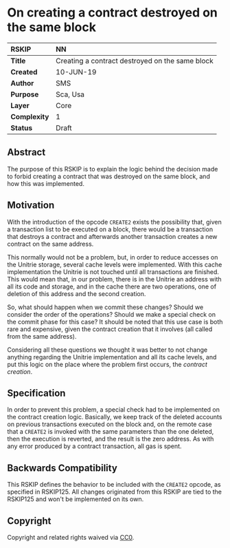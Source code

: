 # On creating a contract destroyed on the same block

|RSKIP          |NN           |
| :------------ |:-------------|
|**Title**      |Creating a contract destroyed on the same block |
|**Created**    |10-JUN-19 |
|**Author**     | SMS |
|**Purpose**    |Sca, Usa |
|**Layer**      |Core |
|**Complexity** |1 |
|**Status**     |Draft |

## Abstract

The purpose of this RSKIP is to explain the logic behind the decision made to forbid creating a contract that was destroyed on the same block, and how this was implemented.

## Motivation

With the introduction of the opcode `CREATE2` exists the possibility that, given a transaction list to be executed on a block, there would be a transaction that destroys a contract and afterwards another transaction creates a new contract on the same address. 

This normally would not be a problem, but, in order to reduce accesses on the Unitrie storage, several cache levels were implemented. With this cache implementation the Unitrie is not touched until all transactions are finished. This would mean that, in our problem, there is in the Unitrie an address with all its code and storage, and in the cache there are two operations, one of deletion of this address and the second creation. 

So, what should happen when we commit these changes? Should we consider the order of the operations? Should we make a special check on the commit phase for this case? It should be noted that this use case is both rare and expensive, given the contract creation that it involves (all called from the same address). 

Considering all these questions we thought it was better to not change anything regarding the Unitrie implementation and all its cache levels, and put this logic on the place where the problem first occurs, the *contract creation*.

## Specification	

In order to prevent this problem, a special check had to be implemented on the contract creation logic. Basically, we keep track of the deleted accounts on previous transactions executed on the block and, on the remote case that a `CREATE2` is invoked with the same parameters than the one deleted, then the execution is reverted, and the result is the zero address. As with any error produced by a contract transaction, all gas is spent. 

## Backwards Compatibility

This RSKIP defines the behavior to be included with the `CREATE2` opcode, as specified in RSKIP125. All changes originated from this RSKIP are tied to the RSKIP125 and won't be implemented on its own.

## Copyright

Copyright and related rights waived via [CC0](https://creativecommons.org/publicdomain/zero/1.0/).
